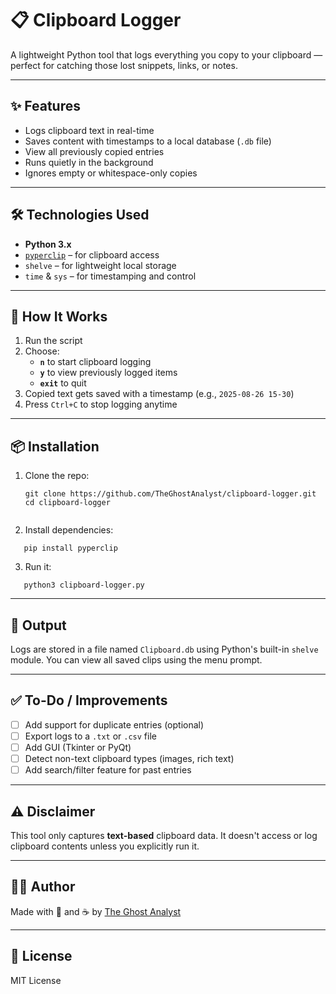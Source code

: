 # 📋 Clipboard Logger

A lightweight Python tool that logs everything you copy to your clipboard — perfect for catching those lost snippets, links, or notes.

---

## ✨ Features

- Logs clipboard text in real-time
- Saves content with timestamps to a local database (`.db` file)
- View all previously copied entries
- Runs quietly in the background
- Ignores empty or whitespace-only copies

---

## 🛠️ Technologies Used

- **Python 3.x**
- [`pyperclip`](https://pypi.org/project/pyperclip/) – for clipboard access
- `shelve` – for lightweight local storage
- `time` & `sys` – for timestamping and control

---

## 🚀 How It Works

1. Run the script
2. Choose:
   - **`n`** to start clipboard logging
   - **`y`** to view previously logged items
   - **`exit`** to quit
3. Copied text gets saved with a timestamp (e.g., `2025-08-26 15-30`)
4. Press `Ctrl+C` to stop logging anytime

---

## 📦 Installation

1. Clone the repo:
   ```
   git clone https://github.com/TheGhostAnalyst/clipboard-logger.git
   cd clipboard-logger
  

2. Install dependencies:
```
   pip install pyperclip
```

3. Run it:
```
   python3 clipboard-logger.py
   ```

---

## 📁 Output

Logs are stored in a file named `Clipboard.db` using Python's built-in `shelve` module.
You can view all saved clips using the menu prompt.

---

## ✅ To-Do / Improvements

* [ ] Add support for duplicate entries (optional)
* [ ] Export logs to a `.txt` or `.csv` file
* [ ] Add GUI (Tkinter or PyQt)
* [ ] Detect non-text clipboard types (images, rich text)
* [ ] Add search/filter feature for past entries

---

## ⚠️ Disclaimer

This tool only captures **text-based** clipboard data. It doesn't access or log clipboard contents unless you explicitly run it.

---

## 🧑‍💻 Author

Made with 🧠 and ☕ by [The Ghost Analyst](https://github.com/TheGhostAnalyst)

---

## 📄 License

MIT License

